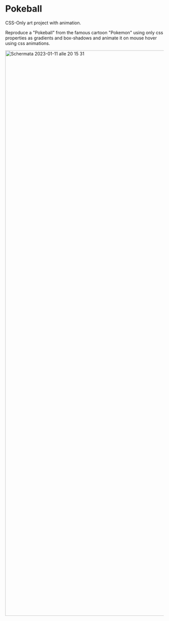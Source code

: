 # Pokeball

CSS-Only art project with animation.

Reproduce a "Pokeball" from the famous cartoon "Pokemon" using only css properties as gradients and box-shadows and animate it on mouse hover using css animations.

<img width="1792" alt="Schermata 2023-01-11 alle 20 15 31" src="https://user-images.githubusercontent.com/108413013/212165220-538ec003-09fd-4700-8363-c9cbde48e43b.png">
